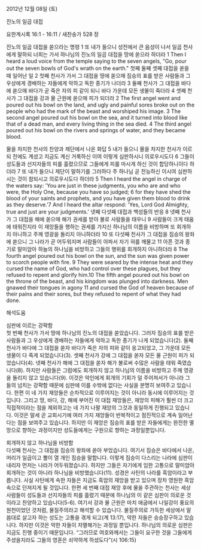 2012년 12월 08일 (토)

진노의 일곱 대접



요한계시록 16:1 - 16:11 / 새찬송가 528 장


진노의 일곱 대접을 쏟으라는 명령 
1 또 내가 들으니 성전에서 큰 음성이 나서 일곱 천사에게 말하되 너희는 가서 하나님의 진노의 일곱 대접을 땅에 쏟으라 하더라
1 Then I heard a loud voice from the temple saying to the seven angels, 
"Go, pour out the seven bowls of God's wrath on the earth."
첫째 둘째 셋째 대접을 쏟을 때 일어난 일 
2 첫째 천사가 가서 그 대접을 땅에 쏟으매 짐승의 표를 받은 사람들과 그 우상에게 경배하는 자들에게 악하고 독한 종기가 나더라 3 둘째 천사가 그 대접을 바다에 쏟으매 바다가 곧 죽은 자의 피 같이 되니 바다 가운데 모든 생물이 죽더라 4 셋째 천사가 그 대접을 강과 물 근원에 쏟으매 피가 되더라
2 The first angel went and poured out his bowl on the land, and ugly and painful sores broke out on the people who had the mark of the beast and worshiped his image. 3 The second angel poured out his bowl on the sea, and it turned into blood like that of a dead man, and every living thing in the sea died. 4 The third angel poured out his bowl on the rivers and springs of water, and they became blood.

물을 차지한 천사의 찬양과 제단에서 나온 화답
5 내가 들으니 물을 차지한 천사가 이르되 전에도 계셨고 지금도 계신 거룩하신 이여 이렇게 심판하시니 의로우시도다 6 그들이 성도들과 선지자들의 피를 흘렸으므로 그들에게 피를 마시게 하신 것이 합당하니이다 하더라 7 또 내가 들으니 제단이 말하기를 그러하다 주 하나님 곧 전능하신 이시여 심판하시는 것이 참되시고 의로우시도다 하더라
5 Then I heard the angel in charge of the waters say: 'You are just in these judgments, you who are and who were, the Holy One, because you have so judged; 6 for they have shed the blood of your saints and prophets, and you have given them blood to drink as they deserve.'7 And I heard the altar respond: 'Yes, Lord God Almighty, true and just are your judgments.'
넷째 다섯째 대접과 백성들의 반응
8 넷째 천사가 그 대접을 해에 쏟으매 해가 권세를 받아 불로 사람들을 태우니 9 사람들이 크게 태움에 태워진지라 이 재앙들을 행하는 권세를 가지신 하나님의 이름을 비방하며 또 회개하지 아니하고 주께 영광을 돌리지 아니하더라 10 또 다섯째 천사가 그 대접을 짐승의 왕좌에 쏟으니 그 나라가 곧 어두워지며 사람들이 아파서 자기 혀를 깨물고 11 아픈 것과 종기로 말미암아 하늘의 하나님을 비방하고 그들의 행위를 회개하지 아니하더라
8 The fourth angel poured out his bowl on the sun, and the sun was given power to scorch people with fire. 9 They were seared by the intense heat and they cursed the name of God, who had control over these plagues, but they refused to repent and glorify him.10 The fifth angel poured out his bowl on the throne of the beast, and his kingdom was plunged into darkness. Men gnawed their tongues in agony 11 and cursed the God of heaven because of their pains and their sores, but they refused to repent of what they had done.

해석도움





심판에 이르는 강퍅함  
첫 번째 천사가 가서 땅에 하나님의 진노의 대접을 쏟았습니다. 그러자 짐승의 표를 받은 사람들과 그 우상에게 경배하는 자들에게 악하고 독한 종기가 나게 되었습니다(2). 둘째 천사가 바다에 그 대접을 쏟자 바다가 죽은 자의 피와 같이 응고되었고, 그 가운데 모든 생물이 다 죽게 되었습니다(3). 셋째 천사가 강에 그 대접을 쏟자 모든 물 근원이 피가 되었습니다(4). 넷째 천사가 해에 그 대접을 쏟자 해가 불로써 수많은 사람을 태워 죽였습니다(8). 하지만 사람들은 그럼에도 회개하지 않고 하나님의 이름을 비방하고 주께 영광을 돌리지 않고 있습니다(9). 이것은 악인에게 회개의 기회가 덜 주어져서가 아니라 그들의 넘치는 강퍅함 때문에 심판에 이를 수밖에 없다는 사실을 분명히 보여주고 있습니다. 한편 이 네 가지 재앙들은 순차적으로 이루어지는 것이 아니라 동시에 이루어지는 것입니다. 그리고 땅, 바다, 강, 해에 부어진 이 대접 재앙들은, 재앙의 피해가 훨씬 더 크고 직접적이라는 점을 제외하고는 네 가지 나팔 재앙의 그것과 동일하게 진행되고 있습니다. 이것은 말세 곧 교회시기에 여러 가지 재앙들이 반복적이고 점진적으로 계속 일어난다는 점을 보여주고 있습니다. 하지만 이 재앙은 짐승의 표를 받은 자들에게는 완전한 멸망으로 향하는 과정이지만 성도들에게는 구원으로 향하는 과정일뿐입니다.  

회개하지 않고 하나님을 비방함  
다섯째 천사는 그 대접을 짐승의 왕좌에 쏟아 부었습니다. 여기서 짐승은 바다에서 나온, 머리가 일곱이고 뿔이 열 개인 짐승을 말합니다. 이렇게 짐승이 다스리는 나라에 심판이 내리자 먼저는 나라가 어두워졌습니다. 하지만 그들은 자기에게 임한 고통으로 말미암아 회개하는 것이 아니라 하나님을 비방했습니다(11). 성경은 사탄의 나라를 흑암이라고 부릅니다. 사실 사탄에게 속한 자들은 지금도 흑암의 재앙을 받고 있으며 장차 영원한 흑암 속으로 던져지게 될 것입니다. 한편 세 번째 대접 재앙 후에 물을 주관하는 천사는 세상 사람들이 성도들과 선지자들의 피를 흘렸기 때문에 하나님의 이 같은 심판이 의로운 것이라고 찬양하고 있습니다(5-6). 여기서 강과 물 근원은 마치 애굽에서 나일강이 풍요의 원천이었던 것처럼, 물질주의라고 해석할 수 있습니다. 물질주의로 가득한 세상에서 말씀대로 살고자 하는 성도는 고통을 겪게 되고(계 13:17), 악한 자들은 승승장구하고 있습니다. 하지만 이것은 악한 자들이 자멸해가는 과정일 뿐입니다. 하나님의 의로운 심판은 지금도 진행 중이기 때문입니다. “그러므로 여호와께서는 그들이 요구한 것을 그들에게 주셨을지라도 그들의 영혼은 쇠약하게 하셨도다”(시 106:15)